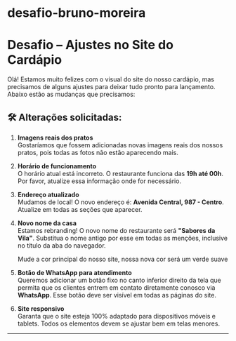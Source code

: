 # desafio-bruno-moreira

# Desafio – Ajustes no Site do Cardápio

Olá! Estamos muito felizes com o visual do site do nosso cardápio, mas precisamos de alguns ajustes para deixar tudo pronto para lançamento. Abaixo estão as mudanças que precisamos:

## 🛠️ Alterações solicitadas:

1. **Imagens reais dos pratos**  
   Gostaríamos que fossem adicionadas novas imagens reais dos nossos pratos, pois todas as fotos não estão aparecendo mais.

2. **Horário de funcionamento**  
   O horário atual está incorreto. O restaurante funciona das **19h até 00h**. Por favor, atualize essa informação onde for necessário.

3. **Endereço atualizado**  
   Mudamos de local! O novo endereço é: **Avenida Central, 987 - Centro**. Atualize em todas as seções que aparecer.

4. **Novo nome da casa**  
   Estamos rebranding! O novo nome do restaurante será **"Sabores da Vila"**. Substitua o nome antigo por esse em todas as menções, inclusive no título da aba do navegador.

   Mude a cor principal do nosso site, nossa nova cor será um verde suave

5. **Botão de WhatsApp para atendimento**  
   Queremos adicionar um botão fixo no canto inferior direito da tela que permita que os clientes entrem em contato diretamente conosco via **WhatsApp**. Esse botão deve ser visível em todas as páginas do site.

6. **Site responsivo**  
   Garanta que o site esteja 100% adaptado para dispositivos móveis e tablets. Todos os elementos devem se ajustar bem em telas menores.


---